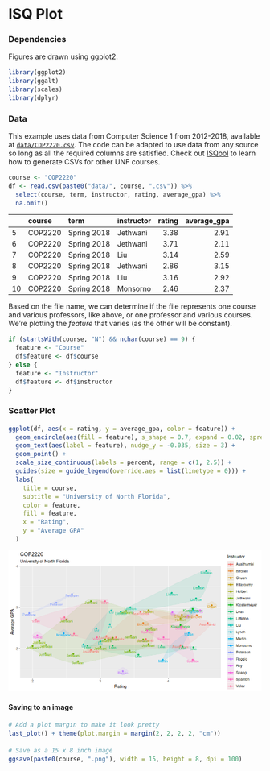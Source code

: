 ISQ Plot
================

### Dependencies

Figures are drawn using ggplot2.

``` r
library(ggplot2)
library(ggalt)
library(scales)
library(dplyr)
```

### Data

This example uses data from Computer Science 1 from 2012-2018, available
at [`data/COP2220.csv`](data/COP2220.csv). The code can be adapted to
use data from any source so long as all the required columns are
satisfied. Check out [ISQool](https://github.com/rothso/isqool) to learn
how to generate CSVs for other UNF courses.

``` r
course <- "COP2220"
df <- read.csv(paste0("data/", course, ".csv")) %>%
  select(course, term, instructor, rating, average_gpa) %>%
  na.omit()
```

|    | course  | term        | instructor | rating | average\_gpa |
| -- | :------ | :---------- | :--------- | -----: | -----------: |
| 5  | COP2220 | Spring 2018 | Jethwani   |   3.38 |         2.91 |
| 6  | COP2220 | Spring 2018 | Jethwani   |   3.71 |         2.11 |
| 7  | COP2220 | Spring 2018 | Liu        |   3.14 |         2.59 |
| 8  | COP2220 | Spring 2018 | Jethwani   |   2.86 |         3.15 |
| 9  | COP2220 | Spring 2018 | Liu        |   3.16 |         2.92 |
| 10 | COP2220 | Spring 2018 | Monsorno   |   2.46 |         2.37 |

Based on the file name, we can determine if the file represents one
course and various professors, like above, or one professor and various
courses. We’re plotting the *feature* that varies (as the other will be
constant).

``` r
if (startsWith(course, "N") && nchar(course) == 9) {
  feature <- "Course"
  df$feature <- df$course
} else {
  feature <- "Instructor"
  df$feature <- df$instructor
}
```

### Scatter Plot

``` r
ggplot(df, aes(x = rating, y = average_gpa, color = feature)) +
  geom_encircle(aes(fill = feature), s_shape = 0.7, expand = 0.02, spread = 0.015, alpha = 0.1) +
  geom_text(aes(label = feature), nudge_y = -0.035, size = 3) +
  geom_point() +
  scale_size_continuous(labels = percent, range = c(1, 2.5)) +
  guides(size = guide_legend(override.aes = list(linetype = 0))) +
  labs(
    title = course,
    subtitle = "University of North Florida",
    color = feature,
    fill = feature,
    x = "Rating",
    y = "Average GPA"
  )
```

![](figs/scatterplot-1.png)<!-- -->

#### Saving to an image

``` r
# Add a plot margin to make it look pretty
last_plot() + theme(plot.margin = margin(2, 2, 2, 2, "cm"))

# Save as a 15 x 8 inch image
ggsave(paste0(course, ".png"), width = 15, height = 8, dpi = 100)
```
